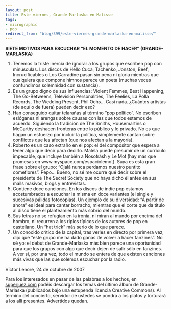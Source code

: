```yaml
---
layout: post
title: Este viernes, Grande-Marlaska en Matisse
tags:
- micrographic
- pop
redirect_from: "blog/399/este-viernes-grande-marlaska-en-matisse/"
---
```


<p><strong><span class="caps">SIETE</span> <span class="caps">MOTIVOS</span> <span class="caps">PARA</span> <span class="caps">ESCUCHAR</span> “EL <span class="caps">MOMENTO</span> DE HACER” (<span class="caps">GRANDE</span>-<span class="caps">MARLASKA</span>)</strong></p>
<!--more-->
<ol>
  <li>Tenemos la triste inercia de ignorar a los grupos que escriben pop con minúsculas. Los discos de Hello Cuca, Tachenko, Jonston, Beef, Incrucificables o Los Carradine pasan sin pena ni gloria mientras que cualquiera que compone himnos parece un poeta (muchas veces confundimos solemnidad con sustancia).</li>
  <li>Es un grupo digno de sus influencias: Violent Femmes, Beat Happening, The Go-Betweens, Television Personalities, The Feelies, La Polla Records, The Wedding Present, Phil Ochs… Casi nada. ¿Cuántos artistas (de aquí o de fuera) pueden decir eso?</li>
  <li>Han conseguido quitar telarañas al término “pop político”. No escriben eslóganes ni arengas sobre causas con las que todos estamos de acuerdo. Siguiendo la tradición de The Smiths, Housemartins o McCarthy deshacen fronteras entre lo público y lo privado. No es que hagan un esfuerzo por incluir la política, simplemente cantan sobre conflictos que les afectan (que nos afectan a la mayoría).</li>
  <li>Roberto es un caso extraño en el pop: el del compositor que espera a tener algo que decir para decirlo. Malela puede presumir de un currículo impecable, que incluye también a Nosoträsh y Le Mot (hay más que promesas en www.myspace.com/espaciolemot). Suya es esta gran frase sobre el grupo: “Ojalá nunca perdamos nuestro puntito comeflores”. Pepo… Bueno, no sé me ocurre qué decir sobre el presidente de The Secret Society que no haya dicho él antes en sus mails masivos, blogs y entrevistas.</li>
  <li>Contiene doce canciones. En los discos de indie pop estamos acostumbrados a escuchar la misma en doce variantes (el single y sucesivas pálidas fotocopias). Un ejemplo de su diversidad: “A partir de ahora” es ideal para cantar borracho, mientras que el corte que da título al disco tiene el planteamiento más sobrio del mundo.</li>
  <li>Sus letras no se refugian en la ironía, ni miran al mundo por encima del hombro, ni recurren a los ripios típicos de los autores de pop en castellano. Un “hat trick” más serio de lo que parece.</li>
  <li>Un conocido crítico de la capital, tras verles en directo por primera vez, dijo que “este grupo me ha dado ganas de volver a hacer fanzines”. No sé yo: el debut de Grande-Marlaska más bien parece una oportunidad para que los grupos con algo que decir dejen de salir sólo en fanzines. A ver si, por una vez, todo el mundo se entera de que existen canciones más vivas que las que solemos escuchar por la radio.</li>
</ol>
<p>Víctor Lenore, 24 de octubre de 2007</p>
<p>Para los interesados en pasar de las palabras a los hechos, en <a href="http://www.superjuez.com">superjuez.com</a> podéis descargar los temas del último álbum de Grande-Marlaska (publicados bajo una estupenda licencia Creative Commons). Al termino del concierto, servidor de ustedes se pondrá a los platos y torturará a los allí presentes. Advertidos quedan.</p>